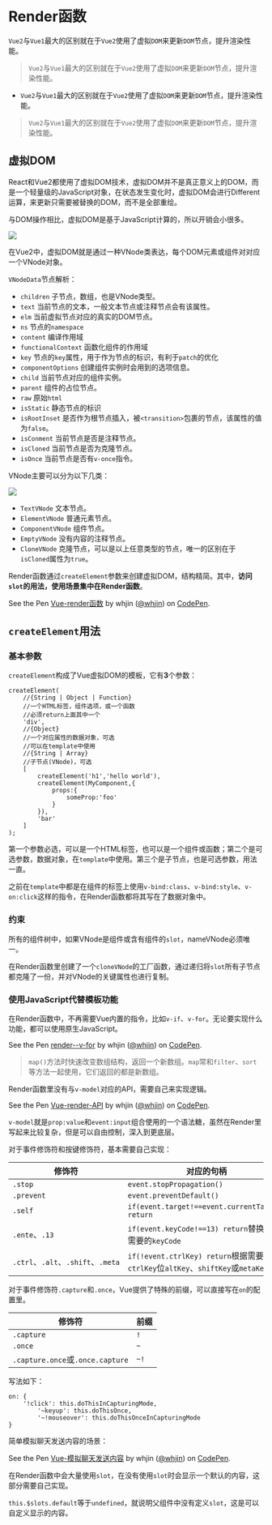 # Render函数 #

`Vue2`与`Vue1`最大的区别就在于`Vue2`使用了虚拟`DOM`来更新`DOM`节点，提升渲染性能。

> `Vue2`与`Vue1`最大的区别就在于`Vue2`使用了虚拟`DOM`来更新`DOM`节点，提升渲染性能。

- `Vue2`与`Vue1`最大的区别就在于`Vue2`使用了虚拟`DOM`来更新`DOM`节点，提升渲染性能。

> `Vue2`与`Vue1`最大的区别就在于`Vue2`使用了虚拟`DOM`来更新`DOM`节点，提升渲染性能。

## 虚拟DOM ##

React和Vue2都使用了虚拟DOM技术，虚拟DOM并不是真正意义上的DOM，而是一个轻量级的JavaScript对象，在状态发生变化时，虚拟DOM会进行Different运算，来更新只需要被替换的DOM，而不是全部重绘。

与DOM操作相比，虚拟DOM是基于JavaScript计算的，所以开销会小很多。

![](https://i.imgur.com/WDPrxd6.png)

在Vue2中，虚拟DOM就是通过一种VNode类表达，每个DOM元素或组件对对应一个VNode对象。

`VNodeData`节点解析：

- `children` 子节点，数组，也是VNode类型。
- `text` 当前节点的文本，一般文本节点或注释节点会有该属性。
- `elm` 当前虚拟节点对应的真实的DOM节点。
- `ns` 节点的`namespace`
- `content` 编译作用域
- `functionalContext` 函数化组件的作用域
- `key` 节点的`key`属性，用于作为节点的标识，有利于`patch`的优化
- `componentOptions` 创建组件实例时会用到的选项信息。
- `child` 当前节点对应的组件实例。
- `parent` 组件的占位节点。
- `raw` 原始`html`
- `isStatic` 静态节点的标识
- `isRootInset` 是否作为根节点插入，被`<transition>`包裹的节点，该属性的值为`false`。
- `isConment` 当前节点是否是注释节点。
- `isCloned` 当前节点是否为克隆节点。
- `isOnce` 当前节点是否有`v-once`指令。

VNode主要可以分为以下几类：

![](https://i.imgur.com/joGkCXE.png)

- `TextVNode` 文本节点。
- `ElementVNode` 普通元素节点。
- `ComponentVNode` 组件节点。
- `EmptyVNode` 没有内容的注释节点。
- `CloneVNode` 克隆节点，可以是以上任意类型的节点，唯一的区别在于`isCloned`属性为`true`。

Render函数通过`createElement`参数来创建虚拟DOM，结构精简。其中，**访问`slot`的用法，使用场景集中在Render函数**。

<p data-height="265" data-theme-id="0" data-slug-hash="wXozpg" data-default-tab="html,result" data-user="whjin" data-embed-version="2" data-pen-title="Vue-render函数" class="codepen">See the Pen <a href="https://codepen.io/whjin/pen/wXozpg/">Vue-render函数</a> by whjin (<a href="https://codepen.io/whjin">@whjin</a>) on <a href="https://codepen.io">CodePen</a>.</p>
<script async src="https://static.codepen.io/assets/embed/ei.js"></script>

## `createElement`用法 ##

### 基本参数 ###

`createElement`构成了Vue虚拟DOM的模板，它有**3**个参数：

    createElement(
        //{String | Object | Function}
        //一个HTML标签，组件选项，或一个函数
        //必须return上面其中一个
        'div',
        //{Object}
        //一个对应属性的数据对象，可选
        //可以在template中使用
        //{String | Array}
        //子节点(VNode)，可选
        [
            createElement('h1','hello world'),
            createElement(MyComponent,{
                props:{
                    someProp:'foo'
                }
            }),
            'bar'
        ]
    );
    
第一个参数必选，可以是一个HTML标签，也可以是一个组件或函数；第二个是可选参数，数据对象，在`template`中使用。第三个是子节点，也是可选参数，用法一直。

之前在`template`中都是在组件的标签上使用`v-bind:class`、`v-bind:style`、`v-on:click`这样的指令，在Render函数都将其写在了数据对象中。

### 约束 ###

所有的组件树中，如果VNode是组件或含有组件的`slot`，nameVNode必须唯一。

在Render函数里创建了一个`cloneVNode`的工厂函数，通过递归将`slot`所有子节点都克隆了一份，并对VNode的关键属性也进行复制。

### 使用JavaScript代替模板功能 ###

在Render函数中，不再需要Vue内置的指令，比如`v-if`、`v-for`。无论要实现什么功能，都可以使用原生JavaScript。

<p data-height="265" data-theme-id="0" data-slug-hash="eKgVgQ" data-default-tab="html,result" data-user="whjin" data-embed-version="2" data-pen-title="render--v-for" class="codepen">See the Pen <a href="https://codepen.io/whjin/pen/eKgVgQ/">render--v-for</a> by whjin (<a href="https://codepen.io/whjin">@whjin</a>) on <a href="https://codepen.io">CodePen</a>.</p>
<script async src="https://static.codepen.io/assets/embed/ei.js"></script>

> `map()`方法时快速改变数组结构，返回一个新数组。`map`常和`filter`、`sort`等方法一起使用，它们返回的都是新数组。

Render函数里没有与`v-model`对应的API，需要自己来实现逻辑。

<p data-height="265" data-theme-id="0" data-slug-hash="BVpYdd" data-default-tab="html,result" data-user="whjin" data-embed-version="2" data-pen-title="Vue-render-API" class="codepen">See the Pen <a href="https://codepen.io/whjin/pen/BVpYdd/">Vue-render-API</a> by whjin (<a href="https://codepen.io/whjin">@whjin</a>) on <a href="https://codepen.io">CodePen</a>.</p>
<script async src="https://static.codepen.io/assets/embed/ei.js"></script>

`v-model`就是`prop:value`和`event:input`组合使用的一个语法糖，虽然在Render里写起来比较复杂，但是可以自由控制，深入到更底层。

对于事件修饰符和按键修饰符，基本需要自己实现：

| 修饰符 | 对应的句柄
| -------| --------|
| `.stop` | `event.stopPropagation()`|
| `.prevent` | `event.preventDefault()`|
| `.self` | `if(event.target!==event.currentTarget) return`|
| `.ente`、`.13` | `if(event.keyCode!==13) return`替换**13**位需要的`keyCode`|
| `.ctrl`、`.alt`、`.shift`、`.meta` | `if(!event.ctrlKey) return`根据需要替换`ctrlKey`位`altKey`、`shiftKey`或`metaKey`|

对于事件修饰符`.capture`和`.once`，Vue提供了特殊的前缀，可以直接写在`on`的配置里。

| 修饰符 | 前缀
| -------| --------
| `.capture` | `!`
| `.once` | `~`
| `.capture.once`或`.once.capture` | `~!`

写法如下：

    on: {
        '!click': this.doThisInCapturingMode,
            '~keyup': this.doThisOnce,
            '~!mouseover': this.doThisOnceInCapturingMode
    }

简单模拟聊天发送内容的场景：

<p data-height="265" data-theme-id="0" data-slug-hash="ZRLrPN" data-default-tab="html,result" data-user="whjin" data-embed-version="2" data-pen-title="Vue-模拟聊天发送内容" class="codepen">See the Pen <a href="https://codepen.io/whjin/pen/ZRLrPN/">Vue-模拟聊天发送内容</a> by whjin (<a href="https://codepen.io/whjin">@whjin</a>) on <a href="https://codepen.io">CodePen</a>.</p>
<script async src="https://static.codepen.io/assets/embed/ei.js"></script>

在Render函数中会大量使用`slot`，在没有使用`slot`时会显示一个默认的内容，这部分需要自己实现。

`this.$slots.default`等于`undefined`，就说明父组件中没有定义`slot`，这是可以自定义显示的内容。
